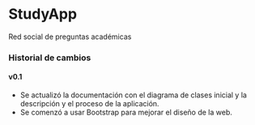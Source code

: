 # StudyApp
Red social de preguntas académicas

### Historial de cambios

#### v0.1 

- Se actualizó la documentación con el diagrama de clases inicial y la descripción y el proceso de la aplicación.
- Se comenzó a usar Bootstrap para mejorar el diseño de la web.